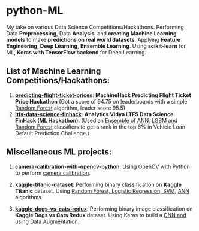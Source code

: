 # python-ML 
My take on various Data Science Competitions/Hackathons. Performing Data **Preprocessing**, Data **Analysis**, and **creating Machine Learning models** to make **predictions on real world datasets**. Applying **Feature Engineering**, **Deep Learning**, **Ensemble Learning**.
Using **scikit-learn** for ML, **Keras with TensorFlow backend** for Deep Learning.

## List of Machine Learning Competitions/Hackathons:
1) [**predicting-flight-ticket-prices**](https://github.com/mohitr7/python-ML/tree/master/predicting-flight-ticket-prices): **MachineHack Predicting Flight Ticket Price Hackathon** (Got a score of 94.75 on leaderboards with a simple [Random Forest](https://github.com/mohitr7/python-ML/blob/master/predicting-flight-ticket-prices/predicting_flight_ticket_prices.ipynb) algorithm, leader score 95.5) 
2) [**ltfs-data-science-finhack**](https://github.com/mohitr7/python-ML/tree/master/ltfs-data-science-finhack): **Analytics Vidya LTFS Data Science FinHack (ML Hackathon)**. (Used an [Ensemble of ANN, LGBM and Random Forest](https://github.com/mohitr7/python-ML/blob/master/ltfs-data-science-finhack/vehicle-loan-default-prediction/vehicle_loan_default_prediction.ipynb) classifiers to get a rank in the top 6% in Vehicle Loan Default Prediction Challenge.)



## Miscellaneous ML projects:
1) [**camera-calibration-with-opencv-python**](https://github.com/mohitr7/python-ML/tree/master/camera-calibration-with-opencv-python): Using OpenCV with Python to perform [camera calibration](https://github.com/mohitr7/python-ML/blob/master/camera-calibration-with-opencv-python/camera_calibration_with_computer_vision.ipynb). 

2) [**kaggle-titanic-dataset**](https://github.com/mohitr7/python-ML/tree/master/kaggle-titanic-dataset): Performing binary classification on **Kaggle Titanic** dataset. Using [Random Forest, Logistic Regression, SVM](https://github.com/mohitr7/python-ML/blob/master/kaggle-titanic-dataset/kaggle_titanic_dataset.ipynb), [ANN](https://github.com/mohitr7/python-ML/blob/master/kaggle-titanic-dataset/kaggle_titanic_dataset_with_ANN.ipynb) algorithms. 

3) [**kaggle-dogs-vs-cats-redux**](https://github.com/mohitr7/python-ML/tree/master/kaggle-dogs-vs-cats-redux): Performing binary image classification on **Kaggle Dogs vs Cats Redux** dataset. Using Keras to build a [CNN and using Data Augmentation](https://github.com/mohitr7/python-ML/blob/master/kaggle-dogs-vs-cats-redux/kaggle_dogs_vs_cats_redux.ipynb).
